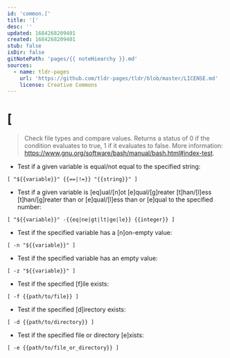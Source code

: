 ```yaml
---
id: 'common.['
title: '['
desc: ''
updated: 1684268209401
created: 1684268209401
stub: false
isDir: false
gitNotePath: 'pages/{{ noteHiearchy }}.md'
sources:
  - name: tldr-pages
    url: 'https://github.com/tldr-pages/tldr/blob/master/LICENSE.md'
    license: Creative Commons
---
```

# \[

> Check file types and compare values.
> Returns a status of 0 if the condition evaluates to true, 1 if it evaluates to false.
> More information: <https://www.gnu.org/software/bash/manual/bash.html#index-test>.

- Test if a given variable is equal/not equal to the specified string:

`[ "${{variable}}" {{==|!=}} "{{string}}" ]`

- Test if a given variable is [eq]ual/[n]ot [e]qual/[g]reater [t]han/[l]ess [t]han/[g]reater than or [e]qual/[l]ess than or [e]qual to the specified number:

`[ "${{variable}}" -{{eq|ne|gt|lt|ge|le}} {{integer}} ]`

- Test if the specified variable has a [n]on-empty value:

`[ -n "${{variable}}" ]`

- Test if the specified variable has an empty value:

`[ -z "${{variable}}" ]`

- Test if the specified [f]ile exists:

`[ -f {{path/to/file}} ]`

- Test if the specified [d]irectory exists:

`[ -d {{path/to/directory}} ]`

- Test if the specified file or directory [e]xists:

`[ -e {{path/to/file_or_directory}} ]`

